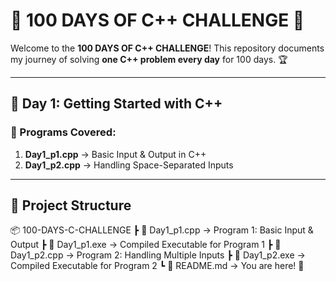 # 🚀 100 DAYS OF C++ CHALLENGE 🎯

Welcome to the **100 DAYS OF C++ CHALLENGE**! This repository documents my journey of solving **one C++ problem every day** for 100 days. 🏆

---

## 📅 **Day 1: Getting Started with C++**
### 🔹 Programs Covered:
1. **Day1_p1.cpp** → Basic Input & Output in C++
2. **Day1_p2.cpp** → Handling Space-Separated Inputs

---

## 📂 **Project Structure**
📦 100-DAYS-C-CHALLENGE 
      ┣ 📜 Day1_p1.cpp → Program 1: Basic Input & Output 
            ┣ 📜 Day1_p1.exe → Compiled Executable for Program 1 
      ┣ 📜 Day1_p2.cpp → Program 2: Handling Multiple Inputs 
            ┣ 📜 Day1_p2.exe → Compiled Executable for Program 2 
      ┗ 📜 README.md → You are here! 📖
